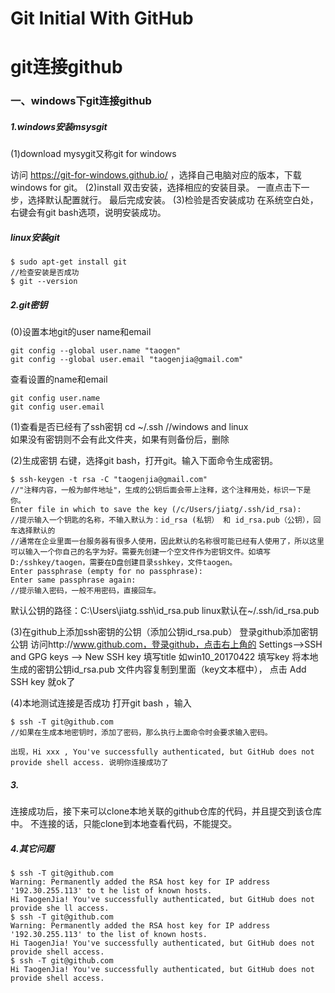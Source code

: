 # Git Initial With GitHub

# git连接github

### 一、windows下git连接github

##### 1.windows安装msysgit

(1)download 
 mysygit又称git for windows

访问 https://git-for-windows.github.io/ ，选择自己电脑对应的版本，下载windows for git。 
 (2)install 
 双击安装，选择相应的安装目录。 
 一直点击下一步，选择默认配置就行。 
 最后完成安装。 
 (3)检验是否安装成功 
 在系统空白处，右键会有git bash选项，说明安装成功。

##### linux安装git

 

```
$ sudo apt-get install git
//检查安装是否成功
$ git --version
```

##### 2.git密钥

(0)设置本地git的user name和email

 

```
git config --global user.name "taogen"
git config --global user.email "taogenjia@gmail.com"
```

查看设置的name和email

 

```
git config user.name
git config user.email
```

(1)查看是否已经有了ssh密钥 
 cd ~/.ssh  //windows and linux  
 如果没有密钥则不会有此文件夹，如果有则备份后，删除

(2)生成密钥 
 右键，选择git bash，打开git。输入下面命令生成密钥。

 

```
$ ssh-keygen -t rsa -C "taogenjia@gmail.com"   
//"注释内容，一般为邮件地址"，生成的公钥后面会带上注释，这个注释用处，标识一下是你。  
Enter file in which to save the key (/c/Users/jiatg/.ssh/id_rsa):  
//提示输入一个钥匙的名称，不输入默认为：id_rsa (私钥） 和 id_rsa.pub（公钥），回车选择默认的  
//通常在企业里面一台服务器有很多人使用，因此默认的名称很可能已经有人使用了，所以这里可以输入一个你自己的名字为好。需要先创建一个空文件作为密钥文件。如填写D:/sshkey/taogen，需要在D盘创建目录sshkey，文件taogen。  
Enter passphrase (empty for no passphrase):  
Enter same passphrase again:  
//提示输入密码，一般不用密码，直接回车。  
```

默认公钥的路径：C:\Users\jiatg.ssh\id_rsa.pub 
 linux默认在~/.ssh/id_rsa.pub

(3)在github上添加ssh密钥的公钥（添加公钥id_rsa.pub） 
 登录github添加密钥公钥 
 访问http://www.github.com，登录github，点击右上角的 Settings—>SSH and GPG keys —> New SSH key 
 填写title 
 如win10_20170422 
 填写key 
 将本地生成的密钥公钥id_rsa.pub 文件内容复制到里面（key文本框中）， 点击 Add SSH key 就ok了

(4)本地测试连接是否成功 
 打开git bash ，输入 

 

```
$ ssh -T git@github.com
//如果在生成本地密钥时，添加了密码，那么执行上面命令时会要求输入密码。

出现，Hi xxx , You've successfully authenticated, but GitHub does not provide shell access. 说明你连接成功了

```

##### 3.

连接成功后，接下来可以clone本地关联的github仓库的代码，并且提交到该仓库中。 
 不连接的话，只能clone到本地查看代码，不能提交。

##### 4.其它问题

 

```
$ ssh -T git@github.com
Warning: Permanently added the RSA host key for IP address '192.30.255.113' to t he list of known hosts.
Hi TaogenJia! You've successfully authenticated, but GitHub does not provide she ll access.
$ ssh -T git@github.com
Warning: Permanently added the RSA host key for IP address '192.30.255.113' to the list of known hosts.
Hi TaogenJia! You've successfully authenticated, but GitHub does not provide shell access.
$ ssh -T git@github.com
Hi TaogenJia! You've successfully authenticated, but GitHub does not provide shell access.
```

